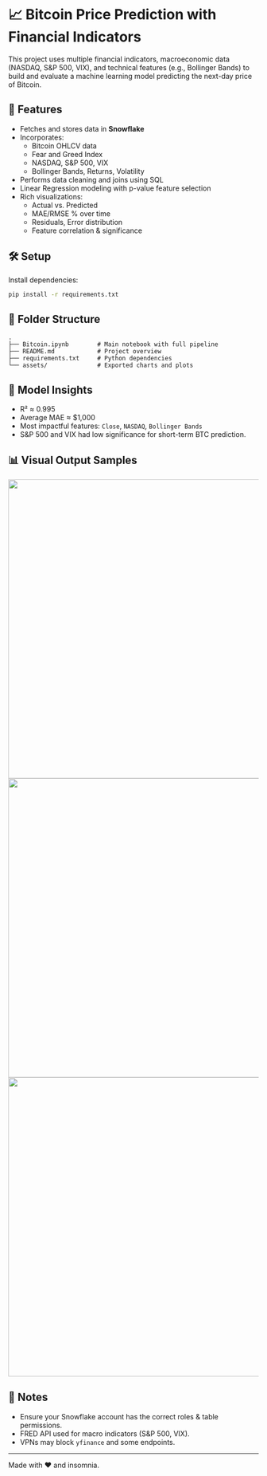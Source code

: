 # 📈 Bitcoin Price Prediction with Financial Indicators

This project uses multiple financial indicators, macroeconomic data (NASDAQ, S&P 500, VIX), and technical features (e.g., Bollinger Bands) to build and evaluate a machine learning model predicting the next-day price of Bitcoin.

## 🚀 Features
- Fetches and stores data in **Snowflake**
- Incorporates:
  - Bitcoin OHLCV data
  - Fear and Greed Index
  - NASDAQ, S&P 500, VIX
  - Bollinger Bands, Returns, Volatility
- Performs data cleaning and joins using SQL
- Linear Regression modeling with p-value feature selection
- Rich visualizations:
  - Actual vs. Predicted
  - MAE/RMSE % over time
  - Residuals, Error distribution
  - Feature correlation & significance

## 🛠️ Setup

Install dependencies:

```bash
pip install -r requirements.txt
```

## 📁 Folder Structure

```
.
├── Bitcoin.ipynb        # Main notebook with full pipeline
├── README.md            # Project overview
├── requirements.txt     # Python dependencies
└── assets/              # Exported charts and plots
```

## 🧠 Model Insights
- R² ≈ 0.995
- Average MAE ≈ $1,000
- Most impactful features: `Close`, `NASDAQ`, `Bollinger Bands`
- S&P 500 and VIX had low significance for short-term BTC prediction.

## 📊 Visual Output Samples
<img src="assets/actual_vs_predicted.png" width="600"/>
<img src="assets/error_percent_vs_time.png" width="600"/>
<img src="assets/feature_significance.png" width="600"/>

## 📌 Notes
- Ensure your Snowflake account has the correct roles & table permissions.
- FRED API used for macro indicators (S&P 500, VIX).
- VPNs may block `yfinance` and some endpoints.

---

Made with ❤️ and insomnia.
